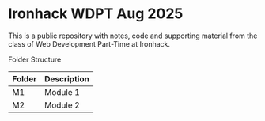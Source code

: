 # Ironhack WDPT Aug 2025

This is a public repository with notes, code and supporting material from the class of Web Development Part-Time at Ironhack.

Folder Structure

|Folder|Description|
|------|-----------|
|M1| Module 1      |
|M2| Module 2      |
